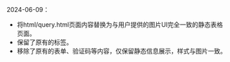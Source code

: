 2024-06-09：
- 将html/query.html页面内容替换为与用户提供的图片UI完全一致的静态表格页面。
- 保留了原有的<link rel="shortcut icon" href="https://cnse.samr.gov.cn/info-pub/static/favicon.ico" type="image/x-icon" />标签。
- 移除了原有的表单、验证码等内容，仅保留静态信息展示，样式与图片一致。 